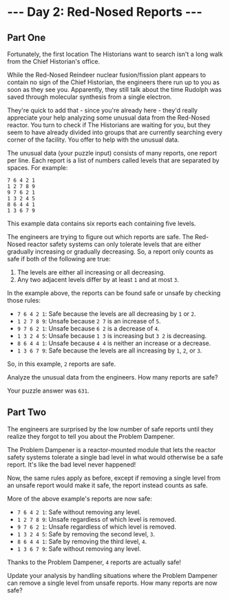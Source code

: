 # --- Day 2: Red-Nosed Reports ---

## Part One

Fortunately, the first location The Historians want to search isn't a long walk from the
Chief Historian's office.

While the Red-Nosed Reindeer nuclear fusion/fission plant appears to contain no sign of the
Chief Historian, the engineers there run up to you as soon as they see you. Apparently, they
still talk about the time Rudolph was saved through molecular synthesis from a single electron.

They're quick to add that - since you're already here - they'd really appreciate your help
analyzing some unusual data from the Red-Nosed reactor. You turn to check if The Historians
are waiting for you, but they seem to have already divided into groups that are currently
searching every corner of the facility. You offer to help with the unusual data.

The unusual data (your puzzle input) consists of many reports, one report per line. Each
report is a list of numbers called levels that are separated by spaces. For example:

```
7 6 4 2 1
1 2 7 8 9
9 7 6 2 1
1 3 2 4 5
8 6 4 4 1
1 3 6 7 9
```

This example data contains six reports each containing five levels.

The engineers are trying to figure out which reports are safe. The Red-Nosed reactor safety
systems can only tolerate levels that are either gradually increasing or gradually decreasing.
So, a report only counts as safe if both of the following are true:

1. The levels are either all increasing or all decreasing.
2. Any two adjacent levels differ by at least `1` and at most `3`.

In the example above, the reports can be found safe or unsafe by checking those rules:

- `7 6 4 2 1`: Safe because the levels are all decreasing by `1` or `2`.
- `1 2 7 8 9`: Unsafe because `2 7` is an increase of `5`.
- `9 7 6 2 1`: Unsafe because `6 2` is a decrease of `4`.
- `1 3 2 4 5`: Unsafe because `1 3` is increasing but `3 2` is decreasing.
- `8 6 4 4 1`: Unsafe because `4 4` is neither an increase or a decrease.
- `1 3 6 7 9`: Safe because the levels are all increasing by `1`, `2`, or `3`.

So, in this example, `2` reports are safe.

Analyze the unusual data from the engineers. How many reports are safe?

Your puzzle answer was `631`.

## Part Two

The engineers are surprised by the low number of safe reports until they realize they forgot
to tell you about the Problem Dampener.

The Problem Dampener is a reactor-mounted module that lets the reactor safety systems tolerate
a single bad level in what would otherwise be a safe report. It's like the bad level never
happened!

Now, the same rules apply as before, except if removing a single level from an unsafe report
would make it safe, the report instead counts as safe.

More of the above example's reports are now safe:

- `7 6 4 2 1`: Safe without removing any level.
- `1 2 7 8 9`: Unsafe regardless of which level is removed.
- `9 7 6 2 1`: Unsafe regardless of which level is removed.
- `1 3 2 4 5`: Safe by removing the second level, `3`.
- `8 6 4 4 1`: Safe by removing the third level, `4`.
- `1 3 6 7 9`: Safe without removing any level.

Thanks to the Problem Dampener, `4` reports are actually safe!

Update your analysis by handling situations where the Problem Dampener can remove a single
level from unsafe reports. How many reports are now safe?
```
